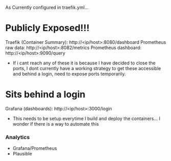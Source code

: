As Currently configured in traefik.yml...

# Publicly Exposed!!!

Traefik (Container Summary): http://<ip/host>:8080/dashboard
Prometheus raw data: http://<ip/host>:8082/metrics
Prometheus dashboard: http://<ip/host>:9090/query

- If i cant reach any of these it is because I have decided to close the ports, I dont currently have a working strategy to get these accessible and behind a login, need to expose ports temporarily.

# Sits behind a login

Grafana (dashboards): http://<ip/host>:3000/login

- This needs to be setup everytime I build and deploy the containers... I wonder if there is a way to automate this

### Analytics

- Grafana/Prometheus
- Plausible

